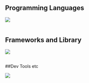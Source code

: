 ## Programming Languages

<img src="https://skillicons.dev/icons?i=html,css,js,python" /> <br /><br />

## Frameworks and Library

<img src="https://skillicons.dev/icons?i=react,nextjs,threejs,laravel,wordpress" /> <br /><br />

##Dev Tools etc

<img src="https://skillicons.dev/icons?i=figma,github,vscode,ubuntu,windows,apple" /> <br /><br />
